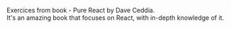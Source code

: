 Exercices from book - Pure React by Dave Ceddia.  
It's an amazing book that focuses on React, with in-depth knowledge of it.
